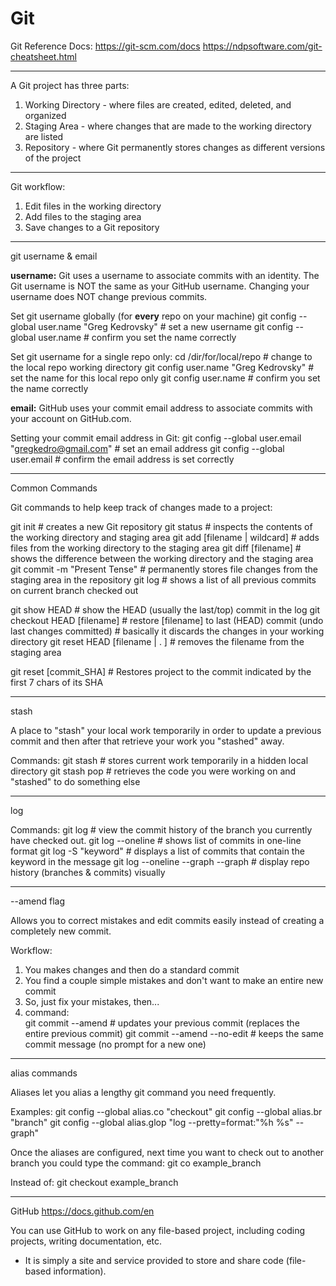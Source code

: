 # Git

Git Reference Docs:
https://git-scm.com/docs
https://ndpsoftware.com/git-cheatsheet.html

-----------------------------------------------------------------------
A Git project has three parts:
1. Working Directory - where files are created, edited, deleted, and organized
2. Staging Area      - where changes that are made to the working directory are listed
3. Repository        - where Git permanently stores changes as different versions of the project

-----------------------------------------------------------------------
Git workflow: 
1. Edit files in the working directory
2. Add files to the staging area
3. Save changes to a Git repository

-----------------------------------------------------------------------
git username & email

**username:** Git uses a username to associate commits with an identity. The Git username is NOT the same as your GitHub username. Changing your username does NOT change previous commits.

Set git username globally (for **every** repo on your machine)
 git config --global user.name "Greg Kedrovsky"  # set a new username
 git config --global user.name                   # confirm you set the name correctly

Set git username for a single repo only: 
 cd /dir/for/local/repo                 # change to the local repo working directory
 git config user.name "Greg Kedrovsky"  # set the name for this local repo only
 git config user.name                   # confirm you set the name correctly

**email:** GitHub uses your commit email address to associate commits with your account on GitHub.com. 

Setting your commit email address in Git: 
 git config --global user.email "gregkedro@gmail.com"  # set an email address
 git config --global user.email                        # confirm the email address is set correctly


-----------------------------------------------------------------------
Common Commands

Git commands to help keep track of changes made to a project:

git init                       # creates a new Git repository
git status                     # inspects the contents of the working directory and staging area
git add [filename | wildcard]  # adds files from the working directory to the staging area
git diff [filename]            # shows the difference between the working directory and the staging area
git commit -m "Present Tense"  # permanently stores file changes from the staging area in the repository
git log                        # shows a list of all previous commits on current branch checked out

git show HEAD                  # show the HEAD (usually the last/top) commit in the log
git checkout HEAD [filename]   # restore [filename] to last (HEAD) commit (undo last changes committed)
                               # basically it discards the changes in your working directory
git reset HEAD [filename | . ] # removes the filename from the staging area
 
git reset [commit_SHA]         # Restores project to the commit indicated by the first 7 chars of its SHA

-----------------------------------------------------------------------
stash

A place to "stash" your local work temporarily in order to update a previous commit and then after that retrieve your work you "stashed" away.

Commands:
 git stash      # stores current work temporarily in a hidden local directory
 git stash pop  # retrieves the code you were working on and "stashed" to do something else
 
-----------------------------------------------------------------------
log

Commands: 
 git log                            # view the commit history of the branch you currently have checked out.
 git log --oneline                  # shows list of commits in one-line format
 git log -S "keyword"               # displays a list of commits that contain the keyword in the message
 git log --oneline --graph --graph  # display repo history (branches & commits) visually
 
-----------------------------------------------------------------------
 --amend flag
 
Allows you to correct mistakes and edit commits easily instead of creating a completely new commit.

Workflow:
 1. You makes changes and then do a standard commit
 2. You find a couple simple mistakes and don't want to make an entire new commit
 3. So, just fix your mistakes, then...
 4. command:      
     git commit --amend            # updates your previous commit (replaces the entire previous commit)
     git commit --amend --no-edit  # keeps the same commit message (no prompt for a new one)

-----------------------------------------------------------------------
alias commands

Aliases let you alias a lengthy git command you need frequently.

Examples: 
 git config --global alias.co "checkout"
 git config --global alias.br "branch"
 git config --global alias.glop "log --pretty=format:"%h %s" --graph"

Once the aliases are configured, next time you want to check out to another branch you could type the command:
 git co example_branch

Instead of:
 git checkout example_branch
 
-----------------------------------------------------------------------
GitHub
https://docs.github.com/en

You can use GitHub to work on any file-based project, including coding projects, writing documentation, etc.
- It is simply a site and service provided to store and share code (file-based information).




